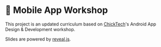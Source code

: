 # 📱 Mobile App Workshop

This project is an updated curriculum based on [ChickTech](https://chicktech.org)'s Android App Design & Development workshop.

Slides are powered by [reveal.js](https://revealjs.com/).
